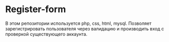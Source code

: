 # Register-form
В этом репозитории используется php, css, html, mysql.
Позволяет зарегистрировать пользователя через валидацию и производить вход с проверкой существующего аккаунта.
